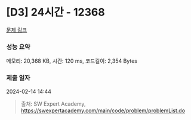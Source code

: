 # [D3] 24시간 - 12368 

[문제 링크](https://swexpertacademy.com/main/code/problem/problemDetail.do?contestProbId=AXsEBlLqedsDFARX) 

### 성능 요약

메모리: 20,368 KB, 시간: 120 ms, 코드길이: 2,354 Bytes

### 제출 일자

2024-02-14 14:44



> 출처: SW Expert Academy, https://swexpertacademy.com/main/code/problem/problemList.do